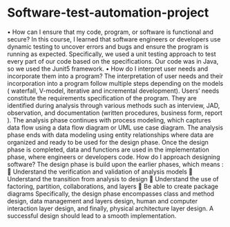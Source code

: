 # Software-test-automation-project
•	How can I ensure that my code, program, or software is functional and secure?
In this course, I learned that software engineers or developers use dynamic testing to uncover errors and bugs and ensure the program is running as expected. Specifically, we used a unit testing approach to test every part of our code based on the specifications. Our code was in Java, so we used the Junit5 framework.
•	How do I interpret user needs and incorporate them into a program?
The interpretation of user needs and their incorporation into a program follow multiple steps depending on the models ( waterfall, V-model, iterative and incremental development). Users’ needs constitute the requirements specification of the program. They are identified during analysis through various methods such as interview, JAD, observation, and documentation (written procedures, business form, report ). The analysis phase continues with process modeling, which captures data flow using a data flow diagram or UML use case diagram. The analysis phase ends with data modeling using entity relationships where data are organized and ready to be used for the design phase. Once the design phase is completed, data and functions are used in the implementation phase, where engineers or developers code.
 How do I approach designing software?
The design phase is build upon the earlier phases, which means :
      	Understand the verification and validation of analysis models
      	Understand the transition from analysis to design
      	Understand the use of factoring, partition, collaborations, and layers
      	Be able to create package diagrams
 Specifically, the design phase encompasses class and method design, data management and layers design, human and computer interaction layer design, and finally, physical architecture layer design. A successful design should lead to a smooth implementation.

